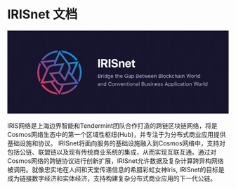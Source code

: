 # IRISnet 文档
![irisnet](../pics/iris.jpg)

IRIS网络是上海边界智能和Tendermint团队合作打造的跨链区块链网络，将是Cosmos网络生态中的第一个区域性枢纽(Hub)，并专注于为分布式商业应用提供基础设施和协议。
IRISnet将面向服务的基础设施融入到Cosmos网络中，支持对包括公链、联盟链以及现有传统商业系统的集成，从而实现互联互通。通过对Cosmos网络的跨链协议进行创新扩展，IRISnet允许数据及复杂计算跨异构网络被调用。就像忠实地在人间和天堂传递信息的希腊彩虹女神Iris, IRISnet的目标是成为链接数字经济和实体经济，支持构建复杂分布式商业应用的下一代公链。
